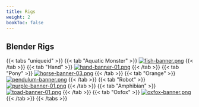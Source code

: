 ```yaml
---
title: Rigs
weight: 2
bookToc: false
---
```

## Blender Rigs

{{< tabs "uniqueid" >}}
{{< tab "Aquatic Monster" >}}
[![fish-banner.png](https://i.postimg.cc/L5HQzh7w/fish-banner.png)](/aquatic_rig/)
{{< /tab >}}
{{< tab "Hand" >}}
[![hand-banner-01.png](https://i.postimg.cc/5byZt3Gs/hand-banner-01.png)](/hand_rig/)
{{< /tab >}}
{{< tab "Pony" >}}
[![horse-banner-03.png](https://i.postimg.cc/4NGv4W0x/horse-banner-03.png)](/horse_rig/)
{{< /tab >}}
{{< tab "Orange" >}}
[![pendulum-banner.png](https://i.postimg.cc/y8DmPx5t/pendulum-banner.png)](/orange_rig/)
{{< /tab >}}
{{< tab "Robot" >}}
[![purple-banner-01.png](https://i.postimg.cc/Df3XxpTc/purple-banner-01.png)](/purple_rig/)
{{< /tab >}}
{{< tab "Amphibian" >}}
[![toad-banner-01.png](https://i.postimg.cc/BST6nqrx/toad-banner-01.png)](/amphibian_rig/)
{{< /tab >}}
{{< tab "Oxfox" >}}
[![oxfox-banner.png](https://i.postimg.cc/dJBsZH3y/oxfox-banner.png)](/oxfox_rig/)
{{< /tab >}}
{{< /tabs >}}

